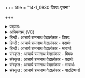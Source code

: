 +++
title = "14-1_0930 विश्वाः पृतना"

+++
<details><summary>पदपाठः</summary>

वि꣡श्वाः꣢꣯। पृ꣡त꣢꣯नाः। अ꣡भिभू꣡त꣢रम्। अ꣣भि। भू꣡त꣢꣯रम्। न꣡रः꣢꣯। स꣣जूः꣢। स꣣। जूः꣢। त꣣तक्षुः। इ꣡न्द्र꣢꣯म्। ज꣣ज꣢नुः। च। राज꣡से꣢। क्र꣡त्वे꣢। व꣡रे꣢꣯। स्थे꣣म꣡नि꣢। आ꣣मु꣡री꣢म्। आ꣣। मु꣡री꣢꣯म्। उ꣣त꣢। उ꣣ग्र꣢म्। ओ꣡जि꣢꣯ष्ठम्। त꣣र꣡स꣢म्। त꣣रस्वि꣡न꣢म्। ९३०।
</details>

<details><summary>अधिमन्त्रम् (VC)</summary>

- इन्द्रः
- रेभः काश्यपः
- अतिजगती
- निषादः
</details>

<details><summary>हिन्दी : आचार्य रामनाथ वेदालंकार - विषयः</summary>

प्रथम ऋचा पूर्वार्चिक में ३७० क्रमाङ्क पर कैसे परमेश्वर को और कैसे वीर पुरुष को लोग अपना सम्राट् बनाते हैं,इस विषय में व्याख्यात हुई थी। यहाँ जीवात्मा का विषय वर्णित है।
</details>

<details><summary>हिन्दी : आचार्य रामनाथ वेदालंकार - पदार्थः</summary>

पदार्थान्वयभाषाः -  (विश्वाः)सब(पृतनाः)बाह्य और आन्तरिक शत्रुओं की सेनाओं के(अभिभूतरम्)अतिशय पराजेता, (वरे)उत्कृष्ट(स्थेमनि)स्थिरता या दृढ़ता में विद्यमान, (आ मुरीम्)सब ओर विघ्नों और विपत्तियों को मारनेवाले, (उत)और(उग्रम्)अन्याय तथा अन्यायी के प्रति प्रचण्ड, (ओजिष्ठम्)सबसे बढ़कर ओजस्वी, (तरसम्)दुःखों से तराने में समर्थ, (तरस्विनम्)अतिशय वेगवान्(इन्द्रम्)जीवात्मा को(नरः)नेता मनुष्य(ततक्षुः)उद्बोधन देते हैं(च)और(राजसे)साम्राज्य के लिए,तथा(क्रत्वे)महान् कर्म के लिए, (जजनुः)नियुक्त करते हैं ॥१॥
</details>

<details><summary>हिन्दी : आचार्य रामनाथ वेदालंकार - भावार्थः</summary>

भावार्थभाषाः -  मनुष्य अपने आत्मा को उद्बोधन देकर बड़े-बड़े कर्म करने में,यहाँ तक कि चक्रवर्ती साम्राज्य एवं मोक्ष का साम्राज्य पाने में भी,समर्थ हो सकता है ॥१॥
</details>

<details><summary>संस्कृत : आचार्य रामनाथ वेदालंकार - विषयः</summary>

तत्र प्रथमा ऋक् पूर्वार्चिके ३७० क्रमाङ्के कीदृशं परमेश्वरं वीरपुरुषं च जनाः सम्राजं कुर्वन्तीति विषये व्याख्याता। अत्र जीवात्मन आचार्यस्य च विषयो वर्ण्यते।
</details>

<details><summary>संस्कृत : आचार्य रामनाथ वेदालंकार - पदार्थः</summary>

पदार्थान्वयभाषाः -  (विश्वाः)सर्वाः(पृतनाः)बाह्यानामान्तराणां च शत्रूणां सेनाः(अभिभूतरम्)अतिशयेन पराजेतारम्, (वरे)उत्कृष्टे(स्थेमनि)स्थैर्ये दार्ढ्ये विद्यमानम्, (आ मुरीम्)सर्वतो विघ्नानां विपदां वा मारयितारम्, (उत)अपि च(उग्रम्)अन्यायम् अन्यायिनं च प्रति प्रचण्डम्, (ओजिष्ठम्)ओजस्वितमम्, (तरसम्)दुःखेभ्यस्तारणसमर्थम्, (तरस्विनम्)अतिशयेन वेगवन्तम्(इन्द्रम्)जीवात्मानम्(नरः)नेतारो मनुष्याः(ततक्षुः)उद्बोधयन्ति, (राजसे)साम्राज्याय(क्रत्वे)महते कर्मणे(जजनुः च)नियोजयन्ति च ॥१॥
</details>

<details><summary>संस्कृत : आचार्य रामनाथ वेदालंकार - भावार्थः</summary>

भावार्थभाषाः -  मनुष्यः स्वकीयमात्मानमुद्बोध्य महान्ति कर्माणि कर्तुं चक्रवर्तिसाम्राज्यं मोक्षसाम्राज्यं चापि लब्धुं पारयति ॥१॥
</details>

<details><summary>संस्कृत : आचार्य रामनाथ वेदालंकार - पादटिप्पनी</summary>

टिप्पणी:   १.ऋ० ८।९७।१०,अथ० २०।५४।१,उभयत्र ‘नरः’ इत्यत्र ‘नर॑’,उत्तरार्धे च ‘क्रत्वा॒ वरि॒ष्ठं वर॑ आ॒ मुरि॑मु तोग्रमोजि॑ष्ठं त॒वस॑तर॒स्विन॑म्’ इति पाठः साम० ३७०।
</details>